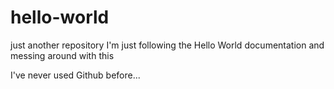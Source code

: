 # hello-world
just another repository
I'm just following the Hello World documentation and messing around with this

I've never used Github before...
